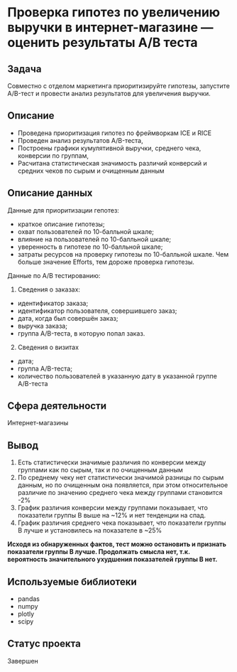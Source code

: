 # Проверка гипотез по увеличению выручки в интернет-магазине — оценить результаты A/B теста

## Задача
Совместно с отделом маркетинга приоритизируйте гипотезы, запустите A/B-тест и провести анализ результатов для увеличения выручки.


## Описание
- Проведена приоритизация гипотез по фреймворкам ICE и RICE
- Проведен анализ результатов A/B-теста, 
- Построены графики кумулятивной выручки, среднего чека, конверсии по группам,
- Расчитана статистическая значимость различий конверсий и средних чеков по сырым и очищенным данным

## Описание данных
Данные для приоритизации гепотез:
- краткое описание гипотезы;
- охват пользователей по 10-балльной шкале;
- влияние на пользователей по 10-балльной шкале;
- уверенность в гипотезе по 10-балльной шкале;
- затраты ресурсов на проверку гипотезы по 10-балльной шкале. Чем больше значение Efforts, тем дороже проверка гипотезы.

Данные по A/B тестированию:
1. Сведения о заказах:
- идентификатор заказа;
- идентификатор пользователя, совершившего заказ;
- дата, когда был совершён заказ;
- выручка заказа;
- группа A/B-теста, в которую попал заказ.

2. Сведения о визитах
- дата;
- группа A/B-теста;
- количество пользователей в указанную дату в указанной группе A/B-теста

## Сфера деятельности
Интернет-магазины

## Вывод

1. Есть статистически значимые различия  по конверсии между группами как по сырым, так и по очищенным данным
2. По среднему чеку нет статистически значимой разницы по сырым данным, но по очищенным она появляется, при этом относительное различие по значению среднего чека между группами становится -2% 
3. График различия конверсии между группами показывает, что показатели группы В выше  на ~12% и нет тенденции на спад. 
4. График различия среднего чека показывает, что показатели группы В лучше и установилесь на показателе в ~25%


**Исходя из обнаруженных фактов, тест можно остановить и признать показатели группы В лучше. Продолжать смысла нет, т.к. вероятность значительного ухудшения показателей группы В нет.**

## Используемые библиотеки
- pandas
- numpy
- plotly
- scipy 

## Статус проекта
Завершен
